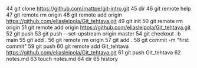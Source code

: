 44 git clone https://github.com/mattpe/git-intro.git
45 dir
46 git remote help
47 git remote rm origin
48 git remote add origin https://github.com/eliasleipola/Git_tehtava.git
49 git init
50 git remote rm origin
51 git remote add origin https://github.com/eliasleipola/Git_tehtava.git
52 git push
53 git push --set-upstream origin master
54 git checkout -b main
55 git add .
56 git remote rm origin
57 git add .
58 git commit -m "first commit"
59 git push
60 git remote add Git_tehtava https://github.com/eliasleipola/Git_tehtava.git
61 git push Git_tehtava
62 notes.md
63 touch notes.md
64 dir
65 history
